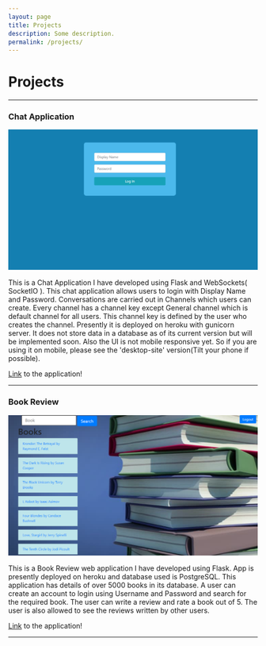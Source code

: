 ```yaml
---
layout: page
title: Projects
description: Some description.
permalink: /projects/
---
```


# Projects
<hr>

### Chat Application 

![app-pichat](/assets/img/projects/app-pichat.png)

This is a Chat Application I have developed using Flask and WebSockets( SocketIO ). This chat application allows users to login with Display Name and Password. Conversations are carried out in Channels which users can create. Every channel has a channel key except General channel which is default channel for all users. This channel key is defined by the user who creates the channel. Presently it is deployed on heroku with gunicorn server. It does not store data in a database as of its current version but will be implemented soon. Also the UI is not mobile responsive yet. So if you are using it on mobile, please see the  'desktop-site' version(Tilt your phone if possible).

[Link](http://app-pichat.herokuapp.com/) to the application!

<hr>

### Book Review

![app-pichat](/assets/img/projects/app-pibooks.png)

This is a Book Review web application I have developed using Flask. App is presently deployed on heroku and database used is PostgreSQL. This application has details of over 5000 books in its database. A user can create an account to login using Username and Password and search for the required book. The user can write a review and rate a book out of 5. The user is also allowed to see the reviews written by other users.

[Link](http://app-pibooks.herokuapp.com) to the application!

<hr>


